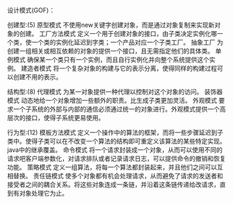 设计模式(GOF)：

创建型:(5)
    原型模式 不使用new关键字创建对象，而是通过对象复制来实现新对象的创建。
    工厂方法模式 定义一个用于创建对象的接口，由子类决定实例化哪一个类，使一个类的实例化延迟到字类；一个产品对应一个子类工厂。
    抽象工厂 为创建一组相关或相互依赖的对象的提供一个接口，且无需指定他们的具体类。
    单例模式 确保某一个类只有一个实例，而且自行实例化并向整个系统提供这个实例。
    建造者模式 将一个复杂对象的构建与它的表示分离，使得同样的构建过程可以创建不用的表示。
    
结构型:(8)
    代理模式 为某一对象提供一种代理以控制对这个对象的访问。
    装饰器模式 动态地给一个对象增加一些额外的职责。比生成子类更加灵活。
    外观模式  要求一个子系统的外部与内部的通信必须通过统一的对象进行。外观模式提供一个高层次的接口，使得子系统更易使用。
     
行为型:(12)
    模板方法模式 定义一个操作中的算法的框架，而将一些步骤延迟到子类中。使得子类可以在不改变一个算法的结构即可重定义该算法的某些特定实现。java中的继承覆盖。
    命令模式 将一个请求封装成一个对象，从而可以使用不同的请求吧客户端参数化，对请求排队或者记录请求日志，可以提供命令的撤销和恢复功能。
    策略模式 定义一组算法，将每一个算法都封装起来，并且他们之间可以互相替换。
    责任链模式 使多个对象都有机会处理请求，从而避免了请求的发送者和接受者之间的耦合关系。将这些对象连成一条链，并沿着这条链传递给改请求，直到有对象处理它为止。
    
    